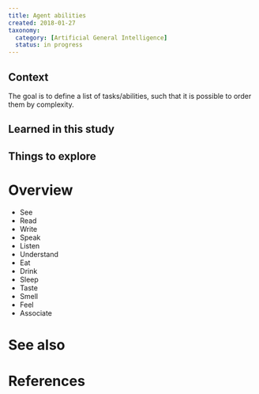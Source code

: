```yaml
---
title: Agent abilities
created: 2018-01-27
taxonomy:
  category: [Artificial General Intelligence]
  status: in progress
---
```


## Context
The goal is to define a list of tasks/abilities, such that it is possible to order them by complexity.

## Learned in this study

## Things to explore

# Overview
* See
* Read
* Write
* Speak
* Listen
* Understand
* Eat
* Drink
* Sleep
* Taste
* Smell
* Feel
* Associate

# See also

# References
